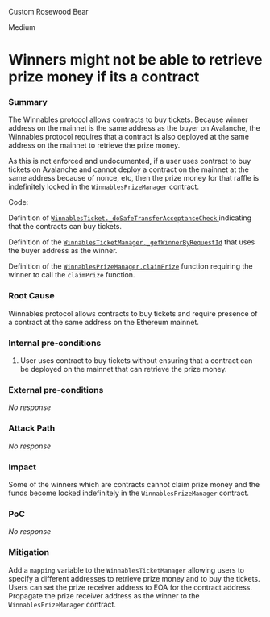 Custom Rosewood Bear

Medium

# Winners might not be able to retrieve prize money if its a contract

### Summary

The Winnables protocol allows contracts to buy tickets. Because winner address on the mainnet is the same address as the buyer on Avalanche, the Winnables protocol requires that a contract is also deployed at the same address on the mainnet to retrieve the prize money. 

As this is not enforced and undocumented, if a user uses contract to buy tickets on Avalanche and cannot deploy a contract on the mainnet at the same address because of nonce, etc, then the prize money for that raffle is indefinitely locked in the `WinnablesPrizeManager` contract.

Code:

Definition of [`WinnablesTicket._doSafeTransferAcceptanceCheck` ](https://github.com/sherlock-audit/2024-08-winnables-raffles/blob/main/public-contracts/contracts/WinnablesTicket.sol#L217-L225) indicating that the contracts can buy tickets.

Definition of the [`WinnablesTicketManager._getWinnerByRequestId`](https://github.com/sherlock-audit/2024-08-winnables-raffles/blob/main/public-contracts/contracts/WinnablesTicketManager.sol#L472-L477) that uses the buyer address as the winner.

Definition of the [`WinnablesPrizeManager.claimPrize`](https://github.com/sherlock-audit/2024-08-winnables-raffles/blob/main/public-contracts/contracts/WinnablesPrizeManager.sol#L105-L120) function requiring the winner to call the `claimPrize` function.

### Root Cause

Winnables protocol allows contracts to buy tickets and require presence of a contract at the same address on the Ethereum mainnet.

### Internal pre-conditions

1. User uses contract to buy tickets without ensuring that a contract can be deployed on the mainnet that can retrieve the prize money.

### External pre-conditions

_No response_

### Attack Path

_No response_

### Impact

Some of the winners which are contracts cannot claim prize money and the funds become locked indefinitely in the `WinnablesPrizeManager` contract.

### PoC

_No response_

### Mitigation

Add a `mapping` variable to the `WinnablesTicketManager` allowing users to specify a different addresses to retrieve prize money and to buy the tickets. Users can set the prize receiver address to EOA for the contract address. Propagate the prize receiver address as the winner to the `WinnablesPrizeManager` contract.